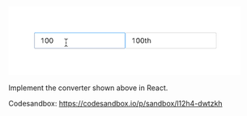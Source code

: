 ![demo](./hw4.gif)

Implement the converter shown above in React.

Codesandbox: https://codesandbox.io/p/sandbox/l12h4-dwtzkh